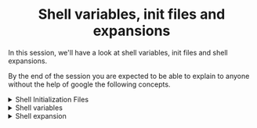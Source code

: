 <h1 align='center'> Shell variables, init files and expansions </h1>

In this session, we'll have a look at shell variables, init files and shell expansions.

By the end of the session you are expected to be able to explain to anyone without the help of google the following concepts.


<details>
<summary>Shell Initialization Files</summary>
<ul>
<li>Different shell modes </li>
<li>What are the /etc/profile file and the /etc/profile.d directory</li>
<li>What is the ~/.bashrc file</li>
<li>What are shell init files and some example of those</li>
<li>Types of init files</li>
<li>Examples of system wide init files </li>
<li>Examaples of user-specific init files </li>
<li>Order of activation of system-wide initialization files and user-specific initialization files based on shell mode: </li>
</ul>
</details>


<details>
<summary>Shell variables </summary>
<li>What is the difference between a local and a global variable</li>
<li>What is a reserved variable</li>
<li>How to create, update, delete and use shell variables</li>
<li>What are the roles of the following reserved variables: <code>HOME</code>, <code>PATH</code>, <code>PS1</code></li>
<li>What are special parameters</li>
<li>What is the special parameter <code>$?</code>?</li>
</details>


<details>
<summary>Shell expansion</summary>
<li>What is shell expansion?</li>
<li>The different types of shell expansion</li>
<li>Brace expansion</li>
<li>Tilde expansion.</li>
<li>Parameter and variable expansion</li>
<li>Command substitution</li>
<li>Arithmetic expansion</li>
<li>Word splitting</li>
<li>Fileaname expansion </li>
<li>What is the difference between single and double quotes and how to use them properly</li>

</details>